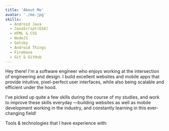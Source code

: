 ```yaml
---
title: 'About Me'
avatar: './me.jpg'
skills:
  - Android Java
  - JavaScript(ES6)
  - HTML & CSS
  - NodeJS
  - Gatsby
  - Android Things
  - Firebase
  - Git & GitHub
---
```


Hey there! I'm a software engineer who enjoys working at the intersection of engineering and design. I build excellent websites and mobile apps that provide intuitive, pixel-perfect user interfaces, while also being scalable and efficient under the hood.

I’ve picked up quite a few skills during the course of my studies, and work to improve these skills everyday &mdash;building websites as well as mobile development working in the industry, and constantly learning in this ever-changing field!

Tools & technologies that I have experience with:
